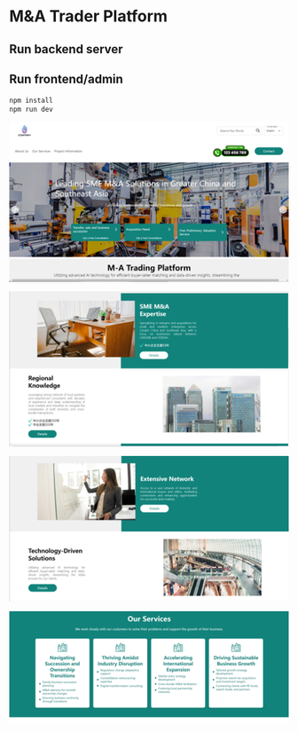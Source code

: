 # M&A Trader Platform

## Run backend server





## Run frontend/admin

```
npm install
npm run dev
```

![image-20240805201800512](./README.assets/image-20240805201800512.png)

![image-20240805201821306](./README.assets/image-20240805201821306.png)

![image-20240805201833004](./README.assets/image-20240805201833004.png)

![image-20240805201840931](./README.assets/image-20240805201840931.png)
